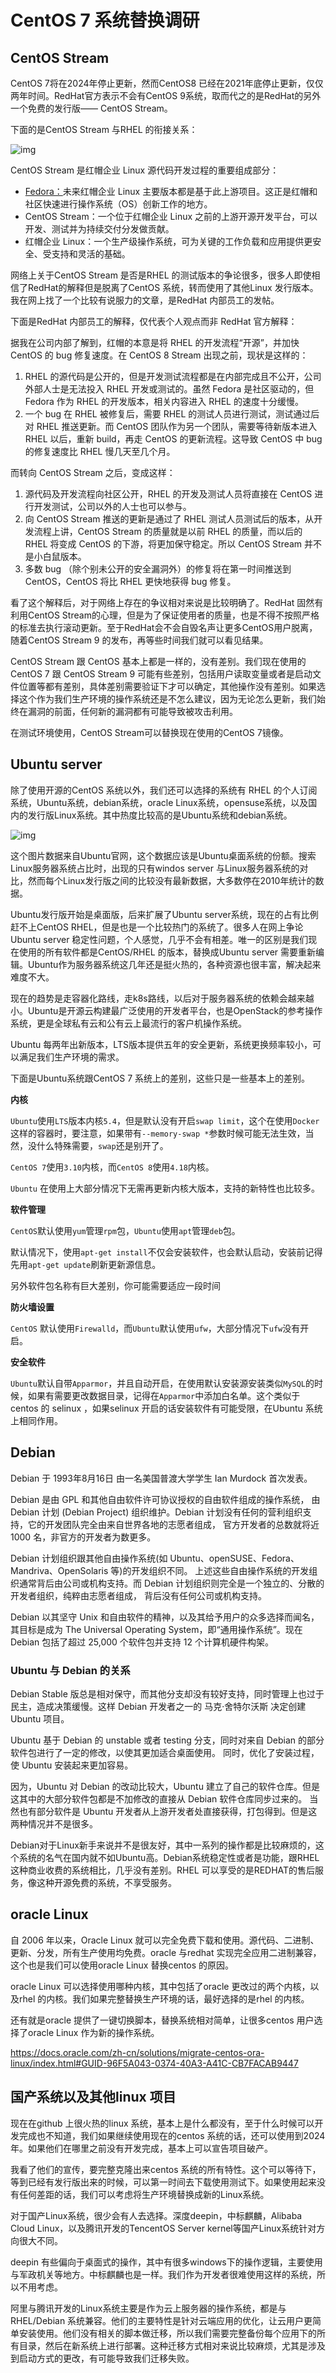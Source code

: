 # CentOS 7 系统替换调研

## CentOS Stream

CentOS 7将在2024年停止更新，然而CentOS8 已经在2021年底停止更新，仅仅两年时间。RedHat官方表示不会有CentOS 9系统，取而代之的是RedHat的另外一个免费的发行版—— CentOS Stream。

下面的是CentOS Stream 与RHEL 的衔接关系：

![img](https://www.linuxmi.com/wp-content/uploads/2021/12/centos-stream-9-rhel-9.png)

CentOS Stream 是红帽企业 Linux 源代码开发过程的重要组成部分：

- [Fedora：](https://getfedora.org/)未来红帽企业 Linux 主要版本都是基于此上游项目。这正是红帽和社区快速进行操作系统（OS）创新工作的地方。
- CentOS Stream：一个位于红帽企业 Linux 之前的上游开源开发平台，可以开发、测试并为持续交付分发做贡献。
- 红帽企业 Linux：一个生产级操作系统，可为关键的工作负载和应用提供更安全、受支持和灵活的基础。

网络上关于CentOS Stream 是否是RHEL 的测试版本的争论很多，很多人即使相信了RedHat的解释但是脱离了CentOS 系统，转而使用了其他Linux 发行版本。我在网上找了一个比较有说服力的文章，是RedHat 内部员工的发帖。

下面是RedHat 内部员工的解释，仅代表个人观点而非 RedHat 官方解释：

据我在公司内部了解到，红帽的本意是将 RHEL 的开发流程“开源”，并加快 CentOS 的 bug 修复速度。在 CentOS 8 Stream 出现之前，现状是这样的：

1. RHEL 的源代码是公开的，但是开发测试流程都是在内部完成且不公开，公司外部人士是无法投入 RHEL 开发或测试的。虽然 Fedora 是社区驱动的，但 Fedora 作为 RHEL 的开发版本，相关内容进入 RHEL 的速度十分缓慢。
2. 一个 bug 在 RHEL 被修复后，需要 RHEL 的测试人员进行测试，测试通过后对 RHEL 推送更新。而 CentOS 团队作为另一个团队，需要等待新版本进入 RHEL 以后，重新 build，再走 CentOS 的更新流程。这导致 CentOS 中 bug 的修复速度比 RHEL 慢几天至几个月。

而转向 CentOS Stream 之后，变成这样：

1. 源代码及开发流程向社区公开，RHEL 的开发及测试人员将直接在 CentOS 进行开发测试，公司以外的人士也可以参与。
2. 向 CentOS Stream 推送的更新是通过了 RHEL 测试人员测试后的版本，从开发流程上讲，CentOS Stream 的质量就是以前 RHEL 的质量，而以后的 RHEL 将变成 CentOS 的下游，将更加保守稳定。所以 CentOS Stream 并不是小白鼠版本。
3. 多数 bug （除个别未公开的安全漏洞外）的修复将在第一时间推送到 CentOS，CentOS 将比 RHEL 更快地获得 bug 修复。

看了这个解释后，对于网络上存在的争议相对来说是比较明确了。RedHat 固然有利用CentOS Stream的心理，但是为了保证使用者的质量，也是不得不按照严格的标准去执行滚动更新。至于RedHat会不会自毁名声让更多CentOS用户脱离，随着CentOS Stream 9 的发布，再等些时间我们就可以看见结果。

CentOS Stream 跟 CentOS 基本上都是一样的，没有差别。我们现在使用的CentOS 7 跟 CentOS Stream 9 可能有些差别，包括用户读取变量或者是启动文件位置等都有差别，具体差别需要验证下才可以确定，其他操作没有差别。如果选择这个作为我们生产环境的操作系统还是不怎么建议，因为无论怎么更新，我们始终在漏洞的前面，任何新的漏洞都有可能导致被攻击利用。

在测试环境使用，CentOS Stream可以替换现在使用的CentOS 7镜像。 

## Ubuntu server

除了使用开源的CentOS 系统以外，我们还可以选择的系统有 RHEL 的个人订阅系统，Ubuntu系统，debian系统，oracle Linux系统，opensuse系统，以及国内的发行版Linux系统。其中热度比较高的是Ubuntu系统和debian系统。

![img](https://res.cloudinary.com/canonical/image/fetch/f_auto,q_auto,fl_sanitize,c_fill,w_720/https://ubuntu.com/wp-content/uploads/f331/ubuntu-usage-for-web-server.jpg)

这个图片数据来自Ubuntu官网，这个数据应该是Ubuntu桌面系统的份额。搜索Linux服务器系统占比时，出现的只有windos server 与Linux服务器系统的对比，然而每个Linux发行版之间的比较没有最新数据，大多数停在2010年统计的数据。

Ubuntu发行版开始是桌面版，后来扩展了Ubuntu server系统，现在的占有比例赶不上CentOS RHEL，但是也是一个比较热门的系统了。很多人在网上争论Ubuntu server 稳定性问题，个人感觉，几乎不会有相差。唯一的区别是我们现在使用的所有软件都是CentOS/RHEL 的版本，替换成Ubuntu server 需要重新编辑。Ubuntu作为服务器系统这几年还是挺火热的，各种资源也很丰富，解决起来难度不大。

现在的趋势是走容器化路线，走k8s路线，以后对于服务器系统的依赖会越来越小。Ubuntu是开源云构建最广泛使用的开发者平台，也是OpenStack的参考操作系统，更是全球私有云和公有云上最流行的客户机操作系统。

Ubuntu 每两年出新版本，LTS版本提供五年的安全更新，系统更换频率较小，可以满足我们生产环境的需求。

下面是Ubuntu系统跟CentOS 7 系统上的差别，这些只是一些基本上的差别。

**内核**

`Ubuntu`使用`LTS`版本内核`5.4`，但是默认没有开启`swap limit`，这个在使用`Docker`这样的容器时，要注意，如果带有`--memory-swap *`参数时候可能无法生效，当然，没什么特殊需要，`swap`还是别开了。

`CentOS 7`使用`3.10`内核，而`CentOS 8`使用`4.18`内核。

`Ubuntu` 在使用上大部分情况下无需再更新内核大版本，支持的新特性也比较多。

**软件管理**

`CentOS`默认使用`yum`管理`rpm`包，`Ubuntu`使用`apt`管理`deb`包。

默认情况下，使用`apt-get install`不仅会安装软件，也会默认启动，安装前记得先用`apt-get update`刷新更新源信息。

另外软件包名称有巨大差别，你可能需要适应一段时间

**防火墙设置**

`CentOS` 默认使用`Firewalld`，而`Ubuntu`默认使用`ufw`，大部分情况下`ufw`没有开启。

**安全软件**

`Ubuntu`默认自带`Apparmor`，并且自动开启，在使用默认安装源安装类似`MySQL`的时候，如果有需要更改数据目录，记得在`Apparmor`中添加白名单。这个类似于centos 的 selinux ，如果selinux 开启的话安装软件有可能受限，在Ubuntu 系统上相同作用。

## Debian

Debian 于 1993年8月16日 由一名美国普渡大学学生 Ian Murdock 首次发表。

Debian 是由 GPL 和其他自由软件许可协议授权的自由软件组成的操作系统， 由 Debian 计划 (Debian Project) 组织维护。Debian 计划没有任何的营利组织支持，它的开发团队完全由来自世界各地的志愿者组成， 官方开发者的总数就将近 1000 名，非官方的开发者为数更多。

Debian 计划组织跟其他自由操作系统(如 Ubuntu、openSUSE、Fedora、Mandriva、OpenSolaris 等)的开发组织不同。 上述这些自由操作系统的开发组织通常背后由公司或机构支持。而 Debian 计划组织则完全是一个独立的、分散的开发者组织，纯粹由志愿者组成， 背后没有任何公司或机构支持。

Debian 以其坚守 Unix 和自由软件的精神，以及其给予用户的众多选择而闻名，其目标是成为 The Universal Operating System，即“通用操作系统”。现在 Debian 包括了超过 25,000 个软件包并支持 12 个计算机硬件构架。

### Ubuntu 与 Debian 的关系

Debian Stable 版总是相对保守，而其他分支却没有较好支持，同时管理上也过于民主，造成决策缓慢。这样 Debian 开发者之一的 马克·舍特尔沃斯 决定创建 Ubuntu 项目。

Ubuntu 基于 Debian 的 unstable 或者 testing 分支，同时对来自 Debian 的部分软件包进行了一定的修改，以使其更加适合桌面使用。 同时，优化了安装过程，使 Ubuntu 安装起来更加容易。

因为，Ubuntu 对 Debian 的改动比较大，Ubuntu 建立了自己的软件仓库。但是这其中的大部分软件包都是不加修改的直接从 Debian 软件仓库同步过来的。 当然也有部分软件是 Ubuntu 开发者从上游开发者处直接获得，打包得到。但是这两种情况并不是很多。

Debian对于Linux新手来说并不是很友好，其中一系列的操作都是比较麻烦的，这个系统的名气在国内就不如Ubuntu高。Debian系统稳定性或者是功能，跟RHEL 这种商业收费的系统相比，几乎没有差别。RHEL 可以享受的是REDHAT的售后服务，像这种开源免费的系统，不享受服务。

## oracle Linux

自 2006 年以来，Oracle Linux 就可以完全免费下载和使用。源代码、二进制、更新、分发，所有生产使用均免费。oracle 与redhat 实现完全应用二进制兼容，这个也是我们可以使用oracle Linux 替换centos 的原因。

oracle Linux 可以选择使用哪种内核，其中包括了oracle 更改过的两个内核，以及rhel 的内核。我们如果完整替换生产环境的话，最好选择的是rhel 的内核。

还有就是oracle 提供了一键切换脚本，替换系统相对简单，让很多centos 用户选择了oracle Linux 作为新的操作系统。

https://docs.oracle.com/zh-cn/solutions/migrate-centos-ora-linux/index.html#GUID-96F5A043-0374-40A3-A41C-CB7FACAB9447

## 国产系统以及其他linux 项目

现在在github 上很火热的linux 系统，基本上是什么都没有，至于什么时候可以开发完成也不知道，我们如果继续使用现在的centos 系统的话，还可以使用到2024年。如果他们在哪里之前没有开发完成，基本上可以宣告项目破产。

我看了他们的宣传，要完整克隆出来centos 系统的所有特性。这个可以等待下，等到已经有发行版出来的时候，可以第一时间去下载使用测试下。如果使用起来没有任何差距的话，我们可以考虑将生产环境替换成新的Linux系统。

对于国产Linux系统，很少会有人去选择。深度deepin，中标麒麟，Alibaba Cloud Linux，以及腾讯开发的TencentOS Server kernel等国产Linux系统针对方向很大不同。

deepin 有些偏向于桌面式的操作，其中有很多windows下的操作逻辑，主要使用与军政机关等地方。中标麒麟也是一样。我们作为开发者很难使用这样的系统，所以不用考虑。

阿里与腾讯开发的Linux系统主要是作为云上服务器的操作系统，都是与RHEL/Debian 系统兼容。他们的主要特性是针对云端应用的优化，让云用户更简单安装使用。他们没有相关的脚本做迁移，所以我们需要完整备份每个应用下的所有目录，然后在新系统上进行部署。这种迁移方式相对来说比较麻烦，尤其是涉及到启动方式的更改，有可能导致我们迁移失败。

